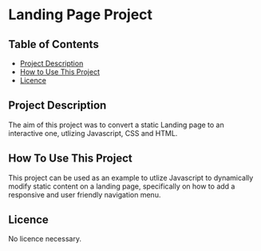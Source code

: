 # Landing Page Project

## Table of Contents

* [Project Description](#project-description)
* [How to Use This Project](#how-to-use-this-project)
* [Licence](#licence)

## Project Description

The aim of this project was to convert a static Landing page to an interactive one, utlizing Javascript, CSS and HTML. 

## How To Use This Project

This project can be used as an example to utlize Javascript to dynamically modify static content on a landing page, specifically on how to add a responsive and user friendly navigation menu.

## Licence

No licence necessary. 
